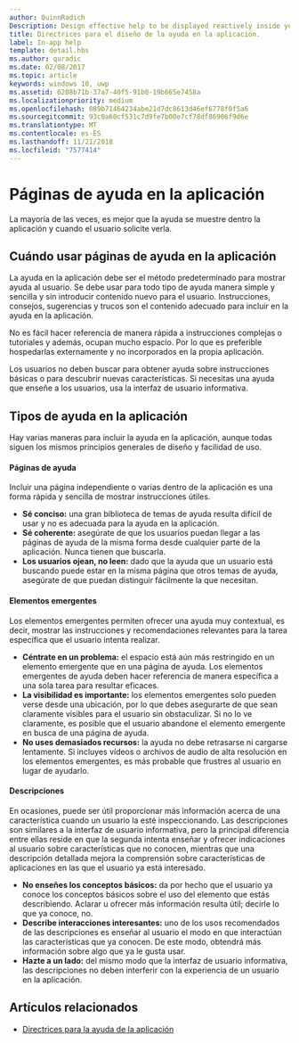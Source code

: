```yaml
---
author: QuinnRadich
Description: Design effective help to be displayed reactively inside your app.
title: Directrices para el diseño de la ayuda en la aplicación.
label: In-app help
template: detail.hbs
ms.author: quradic
ms.date: 02/08/2017
ms.topic: article
keywords: windows 10, uwp
ms.assetid: 6208b71b-37a7-40f5-91b0-19b665e7458a
ms.localizationpriority: medium
ms.openlocfilehash: 089b71464234abe21d7dc8613d46ef6778f0f5a6
ms.sourcegitcommit: 93c0a60cf531c7d9fe7b00e7cf78df86906f9d6e
ms.translationtype: MT
ms.contentlocale: es-ES
ms.lasthandoff: 11/21/2018
ms.locfileid: "7577414"
---
```

# <a name="in-app-help-pages"></a>Páginas de ayuda en la aplicación

La mayoría de las veces, es mejor que la ayuda se muestre dentro la aplicación y cuando el usuario solicite verla.

## <a name="when-to-use-in-app-help-pages"></a>Cuándo usar páginas de ayuda en la aplicación

La ayuda en la aplicación debe ser el método predeterminado para mostrar ayuda al usuario. Se debe usar para todo tipo de ayuda manera simple y sencilla y sin introducir contenido nuevo para el usuario. Instrucciones, consejos, sugerencias y trucos son el contenido adecuado para incluir en la ayuda en la aplicación.

No es fácil hacer referencia de manera rápida a instrucciones complejas o tutoriales y además, ocupan mucho espacio. Por lo que es preferible hospedarlas externamente y no incorporados en la propia aplicación.

Los usuarios no deben buscar para obtener ayuda sobre instrucciones básicas o para descubrir nuevas características. Si necesitas una ayuda que enseñe a los usuarios, usa la interfaz de usuario informativa.

## <a name="types-of-in-app-help"></a>Tipos de ayuda en la aplicación

Hay varias maneras para incluir la ayuda en la aplicación, aunque todas siguen los mismos principios generales de diseño y facilidad de uso.

#### <a name="help-pages"></a>Páginas de ayuda

Incluir una página independiente o varias dentro de la aplicación es una forma rápida y sencilla de mostrar instrucciones útiles.

-   **Sé conciso:** una gran biblioteca de temas de ayuda resulta difícil de usar y no es adecuada para la ayuda en la aplicación.
-   **Sé coherente:** asegúrate de que los usuarios puedan llegar a las páginas de ayuda de la misma forma desde cualquier parte de la aplicación. Nunca tienen que buscarla.
-   **Los usuarios ojean, no leen:** dado que la ayuda que un usuario está buscando puede estar en la misma página que otros temas de ayuda, asegúrate de que puedan distinguir fácilmente la que necesitan.


#### <a name="popups"></a>Elementos emergentes

Los elementos emergentes permiten ofrecer una ayuda muy contextual, es decir, mostrar las instrucciones y recomendaciones relevantes para la tarea específica que el usuario intenta realizar.

-   **Céntrate en un problema:** el espacio está aún más restringido en un elemento emergente que en una página de ayuda. Los elementos emergentes de ayuda deben hacer referencia de manera específica a una sola tarea para resultar eficaces.
-   **La visibilidad es importante:** los elementos emergentes solo pueden verse desde una ubicación, por lo que debes asegurarte de que sean claramente visibles para el usuario sin obstaculizar. Si no lo ve claramente, es posible que el usuario abandone el elemento emergente en busca de una página de ayuda.
-   **No uses demasiados recursos:** la ayuda no debe retrasarse ni cargarse lentamente. Si incluyes vídeos o archivos de audio de alta resolución en los elementos emergentes, es más probable que frustres al usuario en lugar de ayudarlo.

#### <a name="descriptions"></a>Descripciones

En ocasiones, puede ser útil proporcionar más información acerca de una característica cuando un usuario la esté inspeccionando. Las descripciones son similares a la interfaz de usuario informativa, pero la principal diferencia entre ellas reside en que la segunda intenta enseñar y ofrecer indicaciones al usuario sobre características que no conocen, mientras que una descripción detallada mejora la comprensión sobre características de aplicaciones en las que el usuario ya está interesado.

-   **No enseñes los conceptos básicos:** da por hecho que el usuario ya conoce los conceptos básicos sobre el uso del elemento que estás describiendo. Aclarar u ofrecer más información resulta útil; decirle lo que ya conoce, no.
-   **Describe interacciones interesantes:** uno de los usos recomendados de las descripciones es enseñar al usuario el modo en que interactúan las características que ya conocen. De este modo, obtendrá más información sobre algo que ya le gusta usar.
-   **Hazte a un lado:** del mismo modo que la interfaz de usuario informativa, las descripciones no deben interferir con la experiencia de un usuario en la aplicación.

## <a name="related-articles"></a>Artículos relacionados

* [Directrices para la ayuda de la aplicación](guidelines-for-app-help.md)
